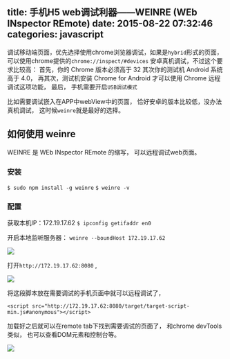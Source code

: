 title: 手机H5 web调试利器——WEINRE (WEb INspector REmote)
date: 2015-08-22 07:32:46
categories: javascript
---

调试移动端页面，优先选择使用chrome浏览器调试，如果是`hybrid`形式的页面，可以使用chrome提供的`chrome://inspect/#devices` 安卓真机调试，不过这个要求比较高：
首先，你的 Chrome 版本必须高于 32
其次你的测试机 Android 系统高于 4.0，
再其次，测试机安装 Chrome for Android 才可以使用 Chrome 远程调试这项功能，
最后， 手机需要开启`USB调试模式`


比如需要调试嵌入在APP中webView中的页面， 恰好安卓的版本比较低，没办法真机调试，
这时候`weinre`就是最好的选择。

## 如何使用 weinre

WEINRE 是 WEb INspector REmote 的缩写， 可以远程调试web页面。

### 安装

`$ sudo npm install -g weinre`
`$ weinre -v`

### 配置

获取本机IP：172.19.17.62
`$ ipconfig getifaddr en0`

开启本地监听服务器：
`weinre --boundHost 172.19.17.62`

![](http://images2015.cnblogs.com/blog/282019/201508/282019-20150828204957359-384833274.png)

打开`http://172.19.17.62:8080` ,

![](http://images2015.cnblogs.com/blog/282019/201508/282019-20150828205242469-1596822996.png)

将这段脚本放在需要调试的手机页面中就可以远程调试了，

`<script src="http://172.19.17.62:8080/target/target-script-min.js#anonymous"></script>`


加载好之后就可以在remote tab下找到需要调试的页面了， 和chrome devTools类似， 也可以查看DOM元素和控制台等。

![](http://images2015.cnblogs.com/blog/282019/201508/282019-20150828205740562-1922668759.png)